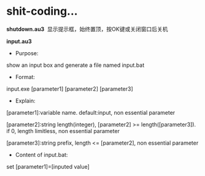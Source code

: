 # shit-coding...

**shutdown.au3**  显示提示框，始终置顶，按OK键或关闭窗口后关机

**input.au3**

- Purpose:

show an input box and generate a file named input.bat

- Format:

input.exe [parameter1] [parameter2] [parameter3]

- Explain:

[parameter1]:variable name. default:input, non essential parameter

[parameter2]:string length(integer), [parameter2] >= length([parameter3]). if 0, length limitless, non essential parameter

[parameter3]:string prefix, length <= [parameter2], non essential parameter

- Content of input.bat:

set [parameter1]=[inputed value]
